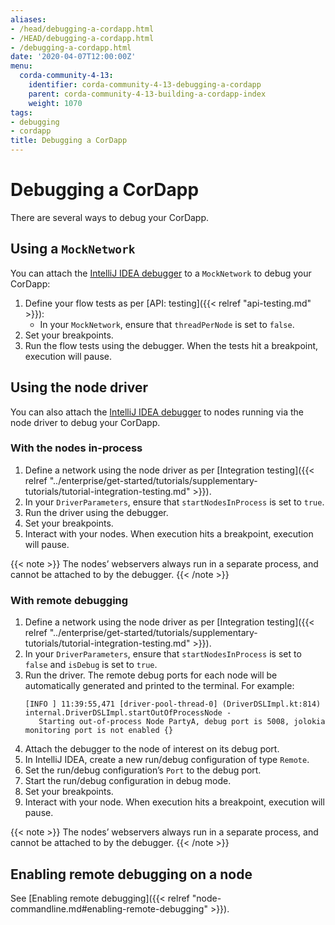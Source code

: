 ```yaml
---
aliases:
- /head/debugging-a-cordapp.html
- /HEAD/debugging-a-cordapp.html
- /debugging-a-cordapp.html
date: '2020-04-07T12:00:00Z'
menu:
  corda-community-4-13:
    identifier: corda-community-4-13-debugging-a-cordapp
    parent: corda-community-4-13-building-a-cordapp-index
    weight: 1070
tags:
- debugging
- cordapp
title: Debugging a CorDapp
---
```



# Debugging a CorDapp

There are several ways to debug your CorDapp.

## Using a `MockNetwork`

You can attach the [IntelliJ IDEA debugger](https://www.jetbrains.com/help/idea/debugging-code.html) to a
`MockNetwork` to debug your CorDapp:

1. Define your flow tests as per [API: testing]({{< relref "api-testing.md" >}}):
    * In your `MockNetwork`, ensure that `threadPerNode` is set to `false`.
2. Set your breakpoints.
3. Run the flow tests using the debugger. When the tests hit a breakpoint, execution will pause.


## Using the node driver

You can also attach the [IntelliJ IDEA debugger](https://www.jetbrains.com/help/idea/debugging-code.html) to nodes
running via the node driver to debug your CorDapp.


### With the nodes in-process

1. Define a network using the node driver as per [Integration testing]({{< relref "../enterprise/get-started/tutorials/supplementary-tutorials/tutorial-integration-testing.md" >}}).
2. In your `DriverParameters`, ensure that `startNodesInProcess` is set to `true`.
3. Run the driver using the debugger.
4. Set your breakpoints.
5. Interact with your nodes. When execution hits a breakpoint, execution will pause.

{{< note >}}
The nodes’ webservers always run in a separate process, and cannot be attached to by the debugger.
{{< /note >}}

### With remote debugging

1. Define a network using the node driver as per [Integration testing]({{< relref "../enterprise/get-started/tutorials/supplementary-tutorials/tutorial-integration-testing.md" >}}).
2. In your `DriverParameters`, ensure that `startNodesInProcess` is set to `false` and `isDebug` is set to `true`.
3. Run the driver. The remote debug ports for each node will be automatically generated and printed to the terminal. For example:
   ```none
   [INFO ] 11:39:55,471 [driver-pool-thread-0] (DriverDSLImpl.kt:814) internal.DriverDSLImpl.startOutOfProcessNode -
      Starting out-of-process Node PartyA, debug port is 5008, jolokia monitoring port is not enabled {}
   ```
4. Attach the debugger to the node of interest on its debug port.
5. In IntelliJ IDEA, create a new run/debug configuration of type `Remote`.
6. Set the run/debug configuration’s `Port` to the debug port.
7. Start the run/debug configuration in debug mode.
8. Set your breakpoints.
9. Interact with your node. When execution hits a breakpoint, execution will pause.

{{< note >}}
The nodes’ webservers always run in a separate process, and cannot be attached to by the debugger.
{{< /note >}}


## Enabling remote debugging on a node

See [Enabling remote debugging]({{< relref "node-commandline.md#enabling-remote-debugging" >}}).
